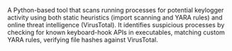 A Python-based tool that scans running processes for potential keylogger activity using both static heuristics (import scanning and YARA rules) and online threat intelligence (VirusTotal). It identifies suspicious processes by checking for known keyboard-hook APIs in executables, matching custom YARA rules, verifying file hashes against VirusTotal.
